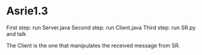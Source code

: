 # Asrie1.3

First step: run Server.java
Second step: run Client.java
Third step: run SR.py and talk

The Client is the one that manipulates the received message from SR.

